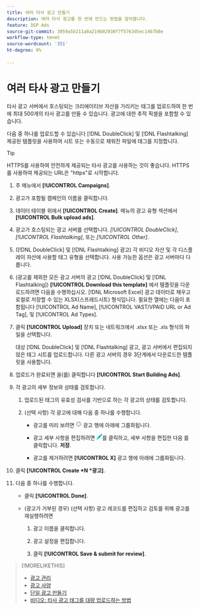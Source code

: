 ```yaml
---
title: 여러 타사 광고 만들기
description: 여러 타사 광고를 한 번에 만드는 방법을 알아봅니다.
feature: DSP Ads
source-git-commit: 3059a5b211a8a219b02930f7f5763d5ec1467b8e
workflow-type: tm+mt
source-wordcount: '351'
ht-degree: 0%

---
```


# 여러 타사 광고 만들기

타사 광고 서버에서 호스팅되는 크리에이티브 자산을 가리키는 태그를 업로드하여 한 번에 최대 500개의 타사 광고를 만들 수 있습니다. 광고에 대한 추적 픽셀을 포함할 수 있습니다.<!-- The bulksheet template for other ad servers says you can include 200. Which is it: 200 or 500? -->

다음 중 하나를 업로드할 수 있습니다 [!DNL DoubleClick] 및 [!DNL Flashtalking] 제공된 템플릿을 사용하여 시트 또는 수동으로 채워진 파일에 태그를 지정합니다.

>[!TIP]
>
> HTTPS를 사용하여 안전하게 제공되는 타사 광고를 사용하는 것이 좋습니다. HTTPS를 사용하여 제공되는 URL은 &quot;https&quot;로 시작합니다.

1. 주 메뉴에서 **[!UICONTROL Campaigns]**.

1. 광고가 포함될 캠페인의 이름을 클릭합니다.

1. 데이터 테이블 위에서 **[!UICONTROL Create]**. 메뉴의 광고 유형 섹션에서 **[!UICONTROL Bulk upload ads]**.

1. 광고가 호스팅되는 광고 서버를 선택합니다. *[!UICONTROL DoubleClick]*, *[!UICONTROL Flashtalking]*, 또는 *[!UICONTROL Other]*.

1. ([!DNL DoubleClick] 및 [!DNL Flashtalking] 광고) 각 비디오 자산 및 각 디스플레이 자산에 사용할 태그 유형을 선택합니다. 사용 가능한 옵션은 광고 서버마다 다릅니다.

1. (광고를 제외한 모든 광고 서버의 광고 [!DNL DoubleClick] 및 [!DNL Flashtalking]) **[!UICONTROL Download this template]** 에서 템플릿을 다운로드하려면 다음을 수행하십시오. [!DNL Microsoft Excel] 광고 데이터로 채우고 로컬로 저장할 수 있는 XLSX(스프레드시트) 형식입니다. 필요한 열에는 다음이 포함됩니다 [!UICONTROL Ad Name], [!UICONTROL VAST/VPAID URL or Ad Tag], 및 [!UICONTROL Ad Types].

1. 클릭 **[!UICONTROL Upload]** 장치 또는 네트워크에서 .xlsx 또는 .xls 형식의 파일을 선택합니다.

   대상 [!DNL DoubleClick] 및 [!DNL Flashtalking] 광고, 광고 서버에서 편집되지 않은 태그 시트를 업로드합니다. 다른 광고 서버의 경우 3단계에서 다운로드한 템플릿을 사용합니다.

1. 업로드가 완료되면 을(를) 클릭합니다 **[!UICONTROL Start Building Ads]**.

1. 각 광고의 세부 정보와 상태를 검토합니다.

   1. 업로드된 태그의 유효성 검사를 기반으로 하는 각 광고의 상태를 검토합니다.

   1. (선택 사항) 각 광고에 대해 다음 중 하나를 수행합니다.

      * 광고를 미리 보려면 ![play](/help/dsp/assets/play.png) 광고 행에 아래에 그룹화됩니다.

      * 광고 세부 사항을 편집하려면 ![편집](/help/dsp/assets/edit.png)를 클릭하고, 세부 사항을 편집한 다음 를 클릭합니다. **저장**.

      * 광고를 제거하려면 **[!UICONTROL X]** 광고 행에 아래에 그룹화됩니다.

1. 클릭 **[!UICONTROL Create *N *광고]**.

1. 다음 중 하나를 수행합니다.

   * 클릭 **[!UICONTROL Done]**.

   * (광고가 거부된 경우) (선택 사항) 광고 레코드를 편집하고 검토를 위해 광고를 재실행하려면

      1. 광고 이름을 클릭합니다.

      1. 광고 설정을 편집합니다.

      1. 클릭 **[!UICONTROL Save & submit for review]**.

>[!MORELIKETHIS]
>
>* [광고 관리](ad-about.md)
>* [광고 사양](ad-specs.md)
>* [단일 광고 만들기](ad-create.md)
>* [비디오: 타사 광고 태그를 대량 업로드하는 방법](https://experienceleague.adobe.com/docs/advertising-cloud-learn/tutorials/dsp/bulk-upload-third-party-ad-tags.html)

